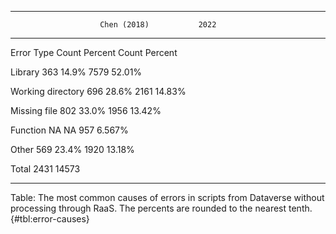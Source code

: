 
------------------------------------------------------------
                        Chen (2018)           2022 
  ------------------- ---------- --------- ------- ---------
  Error Type               Count   Percent   Count   Percent

  Library                    363     14.9%    7579    52.01%

  Working directory          696     28.6%    2161    14.83%

  Missing file               802     33.0%    1956    13.42%

  Function                    NA        NA     957    6.567%

  Other                      569     23.4%    1920    13.18%

  Total                     2431              14573 

------------------------------------------------------------

Table: The most common causes of errors in scripts from Dataverse without
processing through RaaS. The percents are rounded to the nearest
tenth. {#tbl:error-causes}
